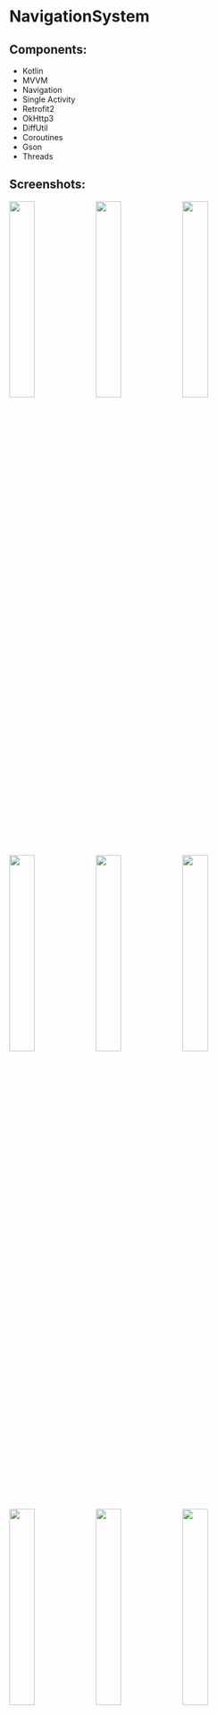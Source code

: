 # NavigationSystem

## Components:

- Kotlin
- MVVM
- Navigation
- Single Activity
- Retrofit2
- OkHttp3
- DiffUtil
- Coroutines
- Gson
- Threads

## Screenshots:

<img src="https://user-images.githubusercontent.com/14277702/199748104-18d6b9ef-0bee-400e-bbfd-6c143694bc7e.jpg" width="30%" height="30%"> <img src="https://user-images.githubusercontent.com/14277702/199748143-82a18cc1-22c9-472b-b52e-4d2a16fd84bf.jpg" width="30%" height="30%"> <img src="https://user-images.githubusercontent.com/14277702/199748171-45ae14d3-8b6d-4512-8208-f2b68207bbb7.jpg" width="30%" height="30%"> <img src="https://user-images.githubusercontent.com/14277702/199748193-bfb4eb1c-275a-4a21-8f69-858a8f394bf4.jpg" width="30%" height="30%"> <img src="https://user-images.githubusercontent.com/14277702/199748223-b91a5daf-bd35-48fb-8c77-05d82b4cc6dc.jpg" width="30%" height="30%"> <img src="https://user-images.githubusercontent.com/14277702/199748241-de7b4849-0037-4adc-aa7c-d7c3335eb1e1.jpg" width="30%" height="30%"> <img src="https://user-images.githubusercontent.com/14277702/199748261-c3a3c065-3ec1-4c27-bf21-ac401793a663.jpg" width="30%" height="30%"> <img src="https://user-images.githubusercontent.com/14277702/199748278-267fba19-6a92-44bc-8aaf-6efa72ac6a67.jpg" width="30%" height="30%"> <img src="https://user-images.githubusercontent.com/14277702/199748311-c2299123-dc83-4aa0-b9ec-dd135af6bc89.jpg" width="30%" height="30%">
